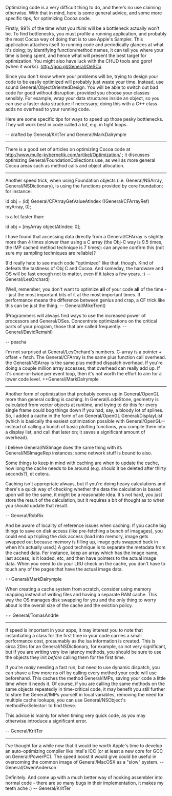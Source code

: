 


Optimizing code is a very difficult thing to do, and there's no use claiming otherwise. With that in mind, here is some general advice, and some more specific tips, for optimizing Cocoa code.

Firstly, 99% of the time what you *think* will be a bottleneck actually won't be. To find bottlenecks, you must profile a running application, and probably the most Cocoa way of doing that is to use Apple's Sampler. This application attaches itself to running code and periodically glances at what it's doing; by identifying function/method names, it can tell you where your time is being spent, and hence what will present the best target for optimization. You might also have luck with the CHUD tools and gprof (when it works). http://goo.gl/General/OeSCu

Since you don't know where your problems will be, trying to design your code to be easily optimized will probably just waste your time. Instead, use sound General/ObjectOrientedDesign. You will be able to switch out bad code for good without disruption, provided you choose your classes sensibly. For example, wrap your data structures inside an object, so you can use a faster data structure if necessary; doing this with a C++ class adds no overhead to your running code.

Here are some specific tips for ways to speed up those pesky bottlenecks. They will work best in code called a lot, e.g. in tight loops.

-- crafted by General/KritTer and General/MarkDalrymple

----

There is a good set of articles on optimizing Cocoa code at http://www.mulle-kybernetik.com/artikel/Optimization/ ; it discusses optimizing General/FoundationCollections use, as well as more general Cocoa areas such as method calls and object allocation.

----

Another speed trick, when using Foundation objects (i.e. General/NSArray, General/NSDictionary), is using the functions provided by core foundation; for instance:

id obj = (id) General/CFArrayGetValueAtIndex ((General/CFArrayRef) myArray, 0);

is a lot faster than:

id obj = [myArray objectAtIndex: 0];

I have found that accessing data directly from a General/CFArray is slightly more than 4 times slower than using a C array (the Obj-C way is 9.5 times, the IMP cached method technique is 7 times): can anyone confirm this (not sure my sampling techniques are reliable)?

(I'd really hate to see much code "optimized" like that, though.  Kind of defeats the tastiness of Obj C and Cocoa.  And someday, the hardware and OS will be fast enough not to matter, even if it takes a few years. :) --General/LesOrchard)

(Well, remember, you don't want to optimize **all** of your code **all** of the time -- just the most important bits of it at the most important times. If performance means the difference between genius and crap, a CF trick like this can be just the thing. -- General/MikeTrent)

(Programmers will always find ways to use the increased power of processors and General/OSes. Concentrate optimizations on the critical parts of your program, those that are called frequently. -- General/DavidRemahl)

-- peacha

I'm not surprised at General/LesOrchard's numbers.  C-array is a pointer + offset + fetch.  The General/CFArray is the same plus function call overhead.  the General/NSArray is the same plus method dispatch overhead.  If you're doing a couple million array accesses, that overhead can really add up.  If it's once-or-twice per event loop, then it's not worth the effort to aim for a lower code level.  ++General/MarkDalrymple

----

Another form of optimization that probably comes up in General/OpenGL more than general coding is caching. In General/LodeStone, geometry is calculated from vector objects at runtime, and trying to do this for every single frame could bog things down if you had, say, a bloody lot of splines. So, I added a cache in the form of an General/OpenGL General/DisplayList (which is basically the easiest optimization possible with General/OpenGL--instead of calling a bunch of basic plotting functions, you compile them into a display list, and call that later on; it saves a significant amount of overhead).

I believe General/NSImage does the same thing with its General/NSImageRep instances; some network stuff is bound to also.

Some things to keep in mind with caching are when to update the cache, how long the cache needs to be around (e.g. should it be deleted after thirty seconds?), et cetera.

Caching isn't appropriate always, but if you're doing heavy calculations and there's a quick way of checking whether the data the calculation is based upon will be the same, it might be a reasonable idea. It's not hard, you just store the result of the calculation, but it requires a bit of thought as to when you should update that result.

-- General/RobRix

And be aware of locality of reference issues when caching.  If you cache big things to save on disk access (like pre-fetching a bunch of imagages), you could end up tripling the disk access (load into memory, image gets swapped out because memory is filling up, image gets swapped back in when it's actually used.)  A good technique is to separate the metadata from the cached data.  Fer instance, keep an array which has the image name, last access, is it loaded, etc, and then have pointers to the actual image data.  When you need to do your LRU check on the cache, you don't have to touch any of the pages that have the actual image data.

++General/MarkDalrymple

When creating a cache system from scratch, consider using memory mapping instead of writing files and having a separate RAM cache. This way the OS manages disk swapping for you and the only thing to worry about is the overall size of the cache and the eviction policy.

++ General/TomasAndrle

----

If speed is important in your apps, it may interest you to note that instantiating a class for the first time in your code carries a small performance cost, presumably as the isa information is created. This is circa 20ns for an General/NSDictionary, for example, so not very significant, but if you are writing very low latency methods, you should be sure to use the objects they init *before* calling them for the first time.

If you're *really* needing a fast run, but need to use dynamic dispatch, you can shave a few more ns off by calling every method your code will use beforehand. This caches the method General/IMPs, saving your code a little time when it needs it. Of course, if you are calling the same methods on the same objects repeatedly in time-critical code, it may benefit you still further to store the General/IMPs yourself in local variables, removing the need for multiple cache lookups; you can use General/NSObject's methodForSelector: to find these.

This advice is mainly for when timing very quick code, as you may otherwise introduce a significant error.

-- General/KritTer

----

I've thought for a while now that it would be worth Apple's time to develop an auto-optimizing compiler like Intel's ICC (or at least a new core for GCC on General/PowerPC).  The speed boost it would give could be useful in overcoming the common image of General/MacOSX as a "slow" system. --General/OwenAnderson

Definitely. And come up with a much better way of hooking assembler into normal code - there are so many bugs in their implementation, it makes my teeth ache :) -- General/KritTer